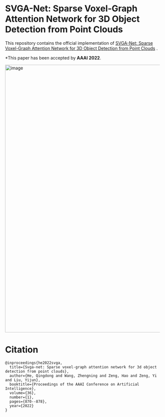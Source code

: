 # SVGA-Net: Sparse Voxel-Graph Attention Network for 3D Object Detection from Point Clouds
This repository contains the official implementation of [SVGA-Net: Sparse Voxel-Graph Attention Network for 3D Object Detection from Point Clouds](https://ojs.aaai.org/index.php/AAAI/article/view/19969) .

*This paper has been accepted by __AAAI 2022__.

<img width="871" alt="image" src="https://github.com/hithqd/SVGA-Net/assets/37433515/23c8d70c-ecb6-4ecd-8cff-a2c46c2546a7">

# Citation
```
@inproceedings{he2022svga,
  title={Svga-net: Sparse voxel-graph attention network for 3d object detection from point clouds},
  author={He, Qingdong and Wang, Zhengning and Zeng, Hao and Zeng, Yi and Liu, Yijun},
  booktitle={Proceedings of the AAAI Conference on Artificial Intelligence},
  volume={36},
  number={1},
  pages={870--878},
  year={2022}
}
```
